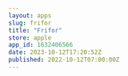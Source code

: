 ```yaml
---
layout: apps
slug: frifor
title: "Frifor"
store: apple
app_id: 1632406566
date: 2023-10-12T17:20:52Z
published: 2022-10-12T07:00:00Z
---
```

